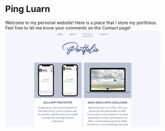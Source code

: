 # Ping Luarn
Welcome to my personal website!
Here is a place that I store my portfolios. Feel free to let me know your comments on the Contact page!
![preview of website](src/portfolio.gif)
